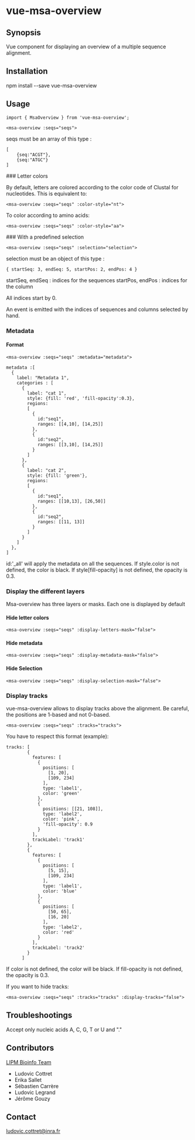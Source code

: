 # vue-msa-overview

## Synopsis

Vue component for displaying an overview of a multiple sequence alignment.

## Installation

npm install --save vue-msa-overview

## Usage

~~~~
import { MsaOverview } from 'vue-msa-overview';
~~~~

~~~~
<msa-overview :seqs="seqs">
~~~~

seqs must be an array of this type :
~~~~
[
    {seq:"ACGT"},
    {seq:"ATGC"}
]
~~~~

### Letter colors

By default, letters are colored according to the color code of Clustal for nucleotides. This is equivalent to:
~~~~
<msa-overview :seqs="seqs" :color-style="nt">
~~~~
To color according to amino acids:
~~~~
<msa-overview :seqs="seqs" :color-style="aa">
~~~~


### With a predefined selection
~~~~
<msa-overview :seqs="seqs" :selection="selection">
~~~~

selection must be an object of this type :
~~~~
{ startSeq: 3, endSeq: 5, startPos: 2, endPos: 4 }
~~~~

startSeq, endSeq : indices for the sequences
startPos, endPos : indices for the column

All indices start by 0.

An event is emitted with the indices of sequences and columns selected by hand.

### Metadata

#### Format
~~~~
<msa-overview :seqs="seqs" :metadata="metadata">
~~~~

~~~
metadata :[
  {
    label: "Metadata 1",
    categories : [
      {
        label: "cat 1",
        style: {fill: 'red', 'fill-opacity':0.3},
        regions: 
        [
          {
            id:"seq1",
            ranges: [[4,10], [14,25]]
          },
          {
            id:"seq2",
            ranges: [[3,10], [14,25]]
          }
        ]
      },
      {
        label: "cat 2",
        style: {fill: 'green'},
        regions: 
        [
          {
            id:"seq1",
            ranges: [[10,13], [26,50]]
          },
          {
            id:"seq2",
            ranges: [[11, 13]]
          }
        ]
      }
    ]
  },
]
~~~

id:'_all' will apply the metadata on all the sequences. If style.color is not defined, the color is black. If style[fill-opacity] is not defined, the opacity is 0.3.

### Display the different layers

Msa-overview has three layers or masks. Each one is displayed by default

#### Hide letter colors
~~~~
<msa-overview :seqs="seqs" :display-letters-mask="false">
~~~~

#### Hide metadata
~~~~
<msa-overview :seqs="seqs" :display-metadata-mask="false">
~~~~

#### Hide Selection
~~~~
<msa-overview :seqs="seqs" :display-selection-mask="false">
~~~~

### Display tracks

vue-msa-overview allows to display tracks above the alignment.
Be careful, the positions are 1-based and not 0-based.

~~~~
<msa-overview :seqs="seqs" :tracks="tracks">
~~~~

You have to respect this format (example):

~~~~
tracks: [
        {
          features: [
            {
              positions: [
                [1, 20],
                [109, 234]
              ],
              type: 'label1',
              color: 'green'
            },
            {
              positions: [[21, 108]],
              type: 'label2',
              color: 'pink',
              'fill-opacity': 0.9
            }
          ],
          trackLabel: 'track1'
        },
        {
          features: [
            {
              positions: [
                [5, 15],
                [109, 234]
              ],
              type: 'label1',
              color: 'blue'
            },
            {
              positions: [
                [50, 65],
                [16, 20]
              ],
              type: 'label2',
              color: 'red'
            }
          ],
          trackLabel: 'track2'
        }
      ]
~~~~

If color is not defined, the color will be black. If fill-opacity is not defined, the opacity is 0.3.



If you want to hide tracks: 

~~~~
<msa-overview :seqs="seqs" :tracks="tracks" :display-tracks="false">
~~~~

## Troubleshootings

Accept only nucleic acids A, C, G, T or U and "."

## Contributors
[LIPM Bioinfo Team](http://lipm-bioinfo.toulouse.inra.fr/)

 * Ludovic Cottret
 * Erika Sallet
 * Sébastien Carrère
 * Ludovic Legrand
 * Jérôme Gouzy


## Contact

ludovic.cottret@inra.fr